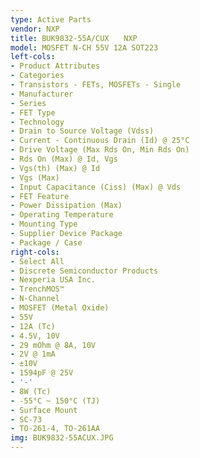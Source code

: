 ```yaml
---
type: Active Parts
vendor: NXP
title: BUK9832-55A/CUX　　NXP
model: MOSFET N-CH 55V 12A SOT223
left-cols:
- Product Attributes
- Categories
- Transistors - FETs, MOSFETs - Single
- Manufacturer
- Series
- FET Type
- Technology
- Drain to Source Voltage (Vdss)
- Current - Continuous Drain (Id) @ 25°C
- Drive Voltage (Max Rds On, Min Rds On)
- Rds On (Max) @ Id, Vgs
- Vgs(th) (Max) @ Id
- Vgs (Max)
- Input Capacitance (Ciss) (Max) @ Vds
- FET Feature
- Power Dissipation (Max)
- Operating Temperature
- Mounting Type
- Supplier Device Package
- Package / Case
right-cols:
- Select All
- Discrete Semiconductor Products
- Nexperia USA Inc.
- TrenchMOS™
- N-Channel
- MOSFET (Metal Oxide)
- 55V
- 12A (Tc)
- 4.5V, 10V
- 29 mOhm @ 8A, 10V
- 2V @ 1mA
- ±10V
- 1594pF @ 25V
- '-'
- 8W (Tc)
- -55°C ~ 150°C (TJ)
- Surface Mount
- SC-73
- TO-261-4, TO-261AA
img: BUK9832-55ACUX.JPG
---
```


